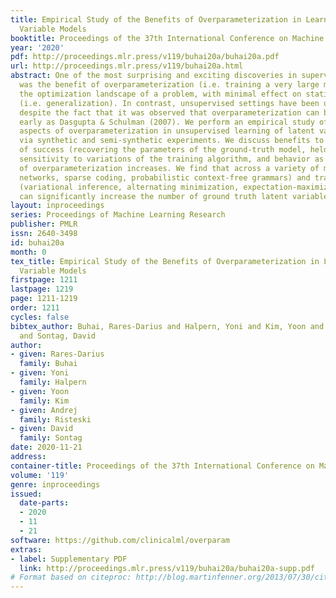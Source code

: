 ```yaml
---
title: Empirical Study of the Benefits of Overparameterization in Learning Latent
  Variable Models
booktitle: Proceedings of the 37th International Conference on Machine Learning
year: '2020'
pdf: http://proceedings.mlr.press/v119/buhai20a/buhai20a.pdf
url: http://proceedings.mlr.press/v119/buhai20a.html
abstract: One of the most surprising and exciting discoveries in supervised learning
  was the benefit of overparameterization (i.e. training a very large model) to improving
  the optimization landscape of a problem, with minimal effect on statistical performance
  (i.e. generalization). In contrast, unsupervised settings have been under-explored,
  despite the fact that it was observed that overparameterization can be helpful as
  early as Dasgupta & Schulman (2007). We perform an empirical study of different
  aspects of overparameterization in unsupervised learning of latent variable models
  via synthetic and semi-synthetic experiments. We discuss benefits to different metrics
  of success (recovering the parameters of the ground-truth model, held-out log-likelihood),
  sensitivity to variations of the training algorithm, and behavior as the amount
  of overparameterization increases. We find that across a variety of models (noisy-OR
  networks, sparse coding, probabilistic context-free grammars) and training algorithms
  (variational inference, alternating minimization, expectation-maximization), overparameterization
  can significantly increase the number of ground truth latent variables recovered.
layout: inproceedings
series: Proceedings of Machine Learning Research
publisher: PMLR
issn: 2640-3498
id: buhai20a
month: 0
tex_title: Empirical Study of the Benefits of Overparameterization in Learning Latent
  Variable Models
firstpage: 1211
lastpage: 1219
page: 1211-1219
order: 1211
cycles: false
bibtex_author: Buhai, Rares-Darius and Halpern, Yoni and Kim, Yoon and Risteski, Andrej
  and Sontag, David
author:
- given: Rares-Darius
  family: Buhai
- given: Yoni
  family: Halpern
- given: Yoon
  family: Kim
- given: Andrej
  family: Risteski
- given: David
  family: Sontag
date: 2020-11-21
address: 
container-title: Proceedings of the 37th International Conference on Machine Learning
volume: '119'
genre: inproceedings
issued:
  date-parts:
  - 2020
  - 11
  - 21
software: https://github.com/clinicalml/overparam
extras:
- label: Supplementary PDF
  link: http://proceedings.mlr.press/v119/buhai20a/buhai20a-supp.pdf
# Format based on citeproc: http://blog.martinfenner.org/2013/07/30/citeproc-yaml-for-bibliographies/
---
```

